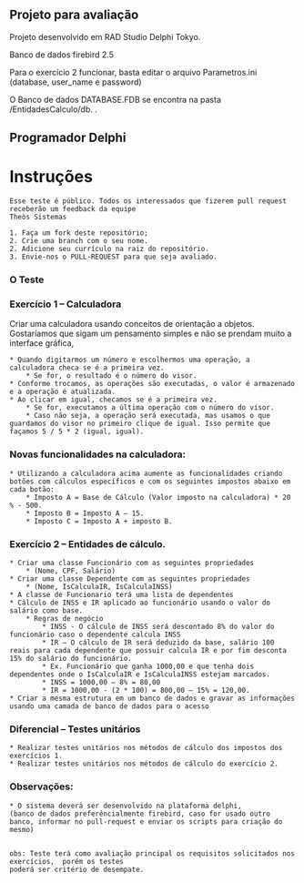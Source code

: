 ## Projeto para avaliação

Projeto desenvolvido em RAD Studio Delphi Tokyo.

Banco de dados firebird 2.5

Para o exercício 2 funcionar, basta editar o arquivo Parametros.ini (database, user_name e password)

O Banco de dados DATABASE.FDB se encontra na pasta /EntidadesCalculo/db.
.


## Programador Delphi 

# Instruções

    Esse teste é público. Todos os interessados que fizerem pull request receberão um feedback da equipe
    Theòs Sistemas
    
    1. Faça um fork deste repositório;
    2. Crie uma branch com o seu nome.
    2. Adicione seu currículo na raiz do repositório.
    3. Envie-nos o PULL-REQUEST para que seja avaliado.
    
### O Teste

### Exercício 1 – Calculadora 

Criar uma calculadora usando conceitos de orientação a objetos. 
Gostaríamos que sigam um pensamento simples e não se prendam muito a interface gráfica, 

    * Quando digitarmos um número e escolhermos uma operação, a calculadora checa se é a primeira vez. 
		* Se for, o resultado é o número do visor. 
    * Conforme trocamos, as operações são executadas, o valor é armazenado e a operação é atualizada.
    * Ao clicar em igual, checamos se é a primeira vez. 
		* Se for, executamos a última operação com o número do visor. 
		* Caso não seja, a operação será executada, mas usamos o que guardamos do visor no primeiro clique de igual. Isso permite que façamos 5 / 5 * 2 (igual, igual).

### Novas funcionalidades na calculadora:
    * Utilizando a calculadora acima aumente as funcionalidades criando botões com cálculos específicos e com os seguintes impostos abaixo em cada botão:
		* Imposto A = Base de Cálculo (Valor imposto na calculadora) * 20 % - 500.
		* Imposto B = Imposto A – 15.
		* Imposto C = Imposto A + imposto B.

### Exercício 2 – Entidades de cálculo.

    * Criar uma classe Funcionário com as seguintes propriedades 
		* (Nome, CPF, Salário) 
	* Criar uma classe Dependente com as seguintes propriedades 
		* (Nome, IsCalculaIR, IsCalculaINSS)	
	* A classe de Funcionario terá uma lista de dependentes
	* Cálculo de INSS e IR aplicado ao funcionário usando o valor do salário como base.
		* Regras de negócio
			* INSS - O cálculo de INSS será descontado 8% do valor do funcionário caso o dependente calcula INSS
			* IR – O cálculo de IR será deduzido da base, salário 100 reais para cada dependente que possuir calcula IR e por fim desconta 15% do salário do funcionário.
			* Ex. Funcionário que ganha 1000,00 e que tenha dois dependentes onde o IsCalculaIR e IsCalculaINSS estejam marcados.
			* INSS = 1000,00 – 8% = 80,00
			* IR = 1000,00 - (2 * 100) = 800,00 – 15% = 120,00.		
	* Criar a mesma estrutura em um banco de dados e gravar as informações usando uma camada de banco de dados para o acesso
			
### Diferencial – Testes unitários 

	* Realizar testes unitários nos métodos de cálculo dos impostos dos exercícios 1.
	* Realizar testes unitários nos métodos de cálculo do exercício 2.
		
### Observações:
	* O sistema deverá ser desenvolvido na plataforma delphi, 
	(banco de dados preferêncialmente firebird, caso for usado outro banco, informar no pull-request e enviar os scripts para criação do mesmo)
	

    obs: Teste terá como avaliação principal os requisitos solicitados nos exercícios,  porém os testes
    poderá ser critério de desempate.
 



